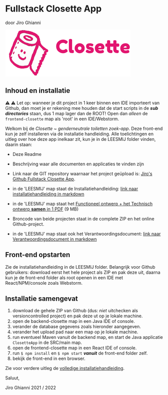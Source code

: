 # Fullstack Closette App

door Jiro Ghianni

![Closette logo](./src/assets/img/logo-toilet-nav.png)

## Inhoud en installatie

⚠️ :warning: Let op: wanneer je dit project in 1 keer binnen een IDE importeert van Github, dan moet je er rekening mee houden dat de start scripts in de ***sub directories*** staan, dus 1 map lager dan de ROOT! Open dan _alleen_ de `frontend-closette` map als 'root' in een IDE/Webstorm.

Welkom bij de _Closette ~ genderneutrale toiletten zoek-app_. Deze front-end kun je zelf installeren via de installatie handleiding. Alle toelichtingen en uitleg over hoe deze app inelkaar zit, kun je in de LEESMIJ folder vinden, daarin staan:

* Deze Readme
* Beschrijving waar alle documenten en applicaties te vinden zijn
* Link naar de GIT repository waarnaar het project geüpload
is: [Jiro's Github Fullstack Closette App](https://github.com/JirosWorld/fullstack-closette-app).

* in de 'LEESMIJ' map staat de Installatiehandleiding:  [link naar installatiehandleiding in markdown](../LEESMIJ/installatiehandleiding.md)

* in de 'LEESMIJ' map staat het [Functioneel ontwerp + het Technisch ontwerp **samen** in 1 PDF](../LEESMIJ/eindopdracht-FSD-app-jiro.pdf) (9 MB)

* Broncode van beide projecten staat in de complete ZIP en het online Github-project.

* in de 'LEESMIJ' map staat ook het Verantwoordingsdocument: [link naar Verantwoordingsdocument in markdown](../LEESMIJ/verantwoordingsdocument.md)

## Front-end opstarten

Zie de installatiehandleiding in de LEESMIJ folder. Belangrijk voor Github gebruikers: download eerst het hele project als ZIP en pak deze uit, daarna kun je de front-end folder als root openen in een IDE met React/NPM/console zoals Webstorm.

## Installatie samengevat

1. download de gehele ZIP van Github (dus: _niet_ uitchecken als versioncontrolled project) en pak deze ut op je lokale machine.
2. open de backend-closette map in een Java IDE of console.
3. verander de database gegevens zoals hieronder aangegeven.
4. verander het upload pad naar een map op je lokale machine.
5. run eventueel Maven vanuit de backend map, en start de Java applicatie `ClosetteApp` in de SRC/main map.
5. open de frontend-closette map in een React IDE of console.
6. run `$ npm install` en `$ npm start` **_vanuit_** de front-end folder zelf.
7. bekijk de front-end in een browser.

Zie voor verdere uitleg de [volledige installatiehandleiding](../LEESMIJ/installatiehandleiding.md).

Saluut,

Jiro Ghianni
2021 / 2022